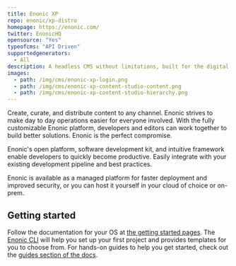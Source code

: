 ```yaml
---
title: Enonic XP
repo: enonic/xp-distro
homepage: https://enonic.com/
twitter: EnonicHQ
opensource: "Yes"
typeofcms: "API Driven"
supportedgenerators:
  - All
description: A headless CMS without limitations, built for the digital team.
images:
  - path: /img/cms/enonic-xp-login.png
  - path: /img/cms/enonic-xp-content-studio-content.png
  - path: /img/cms/enonic-xp-content-studio-hierarchy.png
---
```


Create, curate, and distribute content to any channel. Enonic strives
to make day to day operations easier for everyone involved. With the
fully customizable Enonic platform, developers and editors can work
together to build better solutions. Enonic is the perfect compromise.

Enonic's open platform, software development kit, and intuitive
framework enable developers to quickly become productive. Easily
integrate with your existing development pipeline and best practices.

Enonic is available as a managed platform for faster deployment and
improved security, or you can host it yourself in your cloud of choice
or on-prem.

## Getting started

Follow the documentation for your OS at [the getting started
pages](https://developer.enonic.com/start). The [Enonic
CLI](https://github.com/enonic/cli-enonic) will help you set up your
first project and provides templates for you to choose from. For
hands-on guides to help you get started, check out the [guides section
of the docs](https://developer.enonic.com/guides).
